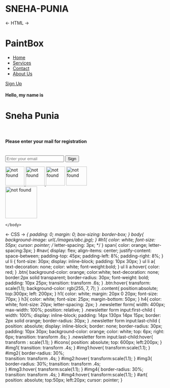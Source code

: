 # SNEHA-PUNIA
<- HTML ->
<!DOCTYPE html>
<html lang="en">
<head>
    <title>PAINTBOX</title>
    <link rel="stylesheet" href="style.css">
    </head>
<body>
    <div class="header">
        <div id="nav">
        <h1 id="h1"> Paint<span>Box</span></h1>
        <ul> 
           <li><a href="#">Home </a> </li>   
           <li><a href="#">Services </a> </li>    
           <li><a href="#">Contact </a> </li>    
           <li><a href="#">About Us </a> </li>  
         </ul>
         <a href="#" class="btn"> Sign Up</a>
        </div>
            <div class="content">
            <h4> Hello, my name is</h4>
            <h1>Sneha <span>Punia</span></h1>
            <br>
            <h4>Please enter your mail for registration</h4>
            <br>
            <div class="newsletter">
            <form>
                <input type="email" name="email" id="mail" placeholder="Enter your email">
                <input type="submit" name="submit" value="Sign">
            </form>
        </div>
    </div>  
    <div id="icons"> 
        <a href="#"><img src="./images/insta.png" alt="not found" height="60px" width="60px" id="img1"\> </a>
        <a href="#"><img src="./images/fb.jpg" alt="not found" height="60px" width="60px" id="img2" \> </a>
        <a href="#"><img src="./images/tweet.png" alt="not found" height="60px" width="60px" id="img3" \></a>
        <a href="#"><img src="./images/youtube.jfif" alt="not found" height="60px" width="65px" id="img4"\></a>
       </div>
       <img src="./images/back.png" height="100px" width="100px" alt="not found" id="art"/>
     
    </body>
</html>
  
  
  <- CSS ->
    *{
    padding: 0;
    margin: 0; 
    box-sizing: border-box;
 }
body{
    background-image: url(./images/abc.jpg);
  }
#h1{
   color: white;
   font-size: 55px;
   cursor: pointer;
   /* letter-spacing: 3px; */
}
span{
    color: orange;
    letter-spacing:3px;
}
#nav{ 
    display: flex;
    align-items: center;
    justify-content: space-between;
    padding-top: 45px;
    padding-left: 8%;
    padding-right: 8%;
}
ul li {
    font-size: 30px;
    display: inline-block;
    padding: 10px 30px;
  }
ul li a{
    text-decoration: none;
    color: white;
    font-weight:bold;
  }
ul li a:hover{
    color: red;
}
.btn{
    background-color: orange;
    color:white;
    text-decoration: none;
    border:2px solid transparent;
    border-radius: 30px;
    font-weight: bold;
    padding: 10px 25px;
    transition: transform .6s;
}
.btn:hover{
    transform: scale(1.1);
    background-color: rgb(255, 7, 7);
}
.content{
    position:absolute;
    top:300px;
    left: 200px;
}
h1{
    color: white;
    margin: 20px 0 20px;
    font-size: 70px;
}
h3{
    color: white;
    font-size: 25px;
    margin-bottom: 50px;
  }
h4{
    color: white;
    font-size: 20px;
    letter-spacing: 2px;
}
.newsletter form{
    width: 400px;
    max-width: 100%;
    position: relative;
}
.newsletter form input:first-child {
  width: 100%;
  display: inline-block;
  padding: 14px 130px 14px 15px;
  border: 2px solid orange;
  border-radius: 30px;
}
.newsletter form input:last-child {
    position: absolute;
    display: inline-block;
    border: none;
    border-radius: 30px;
    padding: 10px 30px;
    background-color: orange;
    color: white;
    top: 6px;
    right: 6px;
    transition: transform .6s;
}
.newsletter form input:last-child:hover{
    transform : scale(1.1);
}
#icons{
    position: absolute;
    top: 600px;
    left:200px;
}
#img1{
     transition: transform .4s;
}
#img1:hover{
    transform:scale(1.1);
}
#img2{
    border-radius: 30%;    
    transition: transform .4s;
}
#img2:hover{
    transform:scale(1.1);
}
#img3{
    border-radius: 30%; 
    transition: transform .4s;   
}
#img3:hover{
    transform:scale(1.1);
}
#img4{
    border-radius: 30%;    
    transition: transform .4s;
}
#img4:hover{
    transform:scale(1.1);
}
#art{
    position: absolute;
    top:50px;
    left:20px;
    cursor: pointer;
}


